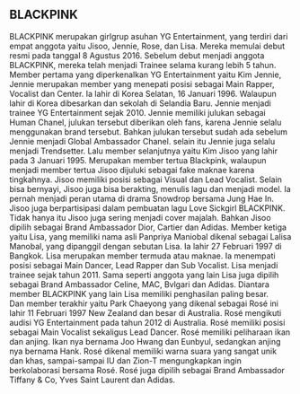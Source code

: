 ## BLACKPINK

BLACKPINK merupakan girlgrup asuhan YG Entertainment, yang terdiri dari empat anggota yaitu Jisoo, Jennie, Rose, dan Lisa. Mereka memulai debut resmi pada tanggal 8 Agustus 2016.
Sebelum debut menjadi anggota BLACKPINK, mereka telah menjadi Trainee selama kurang lebih 5 tahun.
Member pertama yang diperkenalkan YG Entertainment yaitu Kim Jennie, Jennie merupakan member yang menepati posisi sebagai Main Rapper, Vocalist dan Center. Ia lahir di Korea Selatan, 16 Januari 1996. Walaupun lahir di Korea dibesarkan dan sekolah di Selandia Baru. Jennie menjadi trainee YG Entertainment sejak 2010. Jennie memiliki julukan sebagai Human Chanel, julukan tersebut diberikan oleh fans, karena Jennie selalu menggunakan brand tersebut. Bahkan julukan tersebut sudah ada sebelum Jennie menjadi Global Ambassador Chanel. selain itu Jennie juga selalu menjadi Trendsetter.
Lalu member selanjutnya yaitu Kim Jisoo yang lahir pada 3 Januari 1995. Merupakan member tertua Blackpink, walaupun menjadi member tertua Jisoo dijuluki sebagai fake maknae karena tingkahnya. Jisoo memiliki posisi sebagai Visual dan Lead Vocalist. Selain bisa bernyayi, Jisoo juga bisa berakting, menulis lagu dan menjadi model. Ia pernah menjadi peran utama di drama Snowdrop bersama Jung Hae In. Jisoo juga berpartisipasi dalam pembuatan lagu Love Sickgirl BLACKPINK. Tidak hanya itu Jisoo juga sering menjadi cover majalah. Bahkan Jisoo dipilih sebagai Brand Ambassador Dior, Cartier dan Adidas.
Member ketiga yaitu Lisa, yang memiliki nama asli Panpriya Maniobal dikenal sebagai Lalisa Manobal, yang dipanggil dengan sebutan Lisa. Ia lahir 27 Februari 1997 di Bangkok. Lisa merupakan member termuda atau maknae. Ia menempati posisi sebagai Main Dancer, Lead Rapper dan Sub Vocalist. Lisa menjadi trainee sejak tahun 2011. Sama seperti anggota yang lain Lisa juga dipilih sebagai Brand Ambassador Celine, MAC, Bvlgari dan Adidas. Diantara member BLACKPINK yang lain Lisa memiliki penghasilan paling besar.  
Dan member terakhir yaitu Park Chaeyong yang dikenal sebagai Rosé ini lahir 11 Februari 1997 New Zealand dan besar di Australia. Rosé mengikuti audisi YG Entertainment pada tahun 2012 di Australia. Rosé memiliki posisi sebagai Main Vocalist sekaligus Lead Dancer. Rosé memiliki peliharaan ikan dan anjing. Ikan nya bernama Joo Hwang dan Eunbyul, sedangkan anjing nya bernama Hank. Rosé dikenal memiliki warna suara yang sangat unik dan khas, sampai-sampai IU dan Zion-T mengungkapkan ingin berkolaborasi bersama Rosé. Rosé juga dipilih sebagai Brand Ambassador Tiffany & Co, Yves Saint Laurent dan Adidas.
